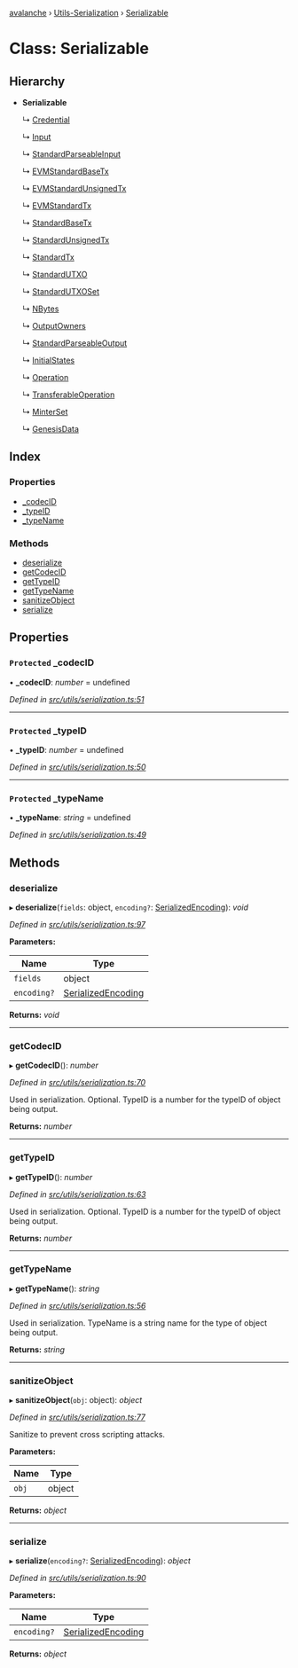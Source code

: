 [avalanche](../README.md) › [Utils-Serialization](../modules/utils_serialization.md) › [Serializable](utils_serialization.serializable.md)

# Class: Serializable

## Hierarchy

* **Serializable**

  ↳ [Credential](common_signature.credential.md)

  ↳ [Input](common_inputs.input.md)

  ↳ [StandardParseableInput](common_inputs.standardparseableinput.md)

  ↳ [EVMStandardBaseTx](common_transactions.evmstandardbasetx.md)

  ↳ [EVMStandardUnsignedTx](common_transactions.evmstandardunsignedtx.md)

  ↳ [EVMStandardTx](common_transactions.evmstandardtx.md)

  ↳ [StandardBaseTx](common_transactions.standardbasetx.md)

  ↳ [StandardUnsignedTx](common_transactions.standardunsignedtx.md)

  ↳ [StandardTx](common_transactions.standardtx.md)

  ↳ [StandardUTXO](common_utxos.standardutxo.md)

  ↳ [StandardUTXOSet](common_utxos.standardutxoset.md)

  ↳ [NBytes](common_nbytes.nbytes.md)

  ↳ [OutputOwners](common_output.outputowners.md)

  ↳ [StandardParseableOutput](common_output.standardparseableoutput.md)

  ↳ [InitialStates](api_avm_initialstates.initialstates.md)

  ↳ [Operation](api_avm_operations.operation.md)

  ↳ [TransferableOperation](api_avm_operations.transferableoperation.md)

  ↳ [MinterSet](api_avm_minterset.minterset.md)

  ↳ [GenesisData](api_avm_genesisdata.genesisdata.md)

## Index

### Properties

* [_codecID](utils_serialization.serializable.md#protected-_codecid)
* [_typeID](utils_serialization.serializable.md#protected-_typeid)
* [_typeName](utils_serialization.serializable.md#protected-_typename)

### Methods

* [deserialize](utils_serialization.serializable.md#deserialize)
* [getCodecID](utils_serialization.serializable.md#getcodecid)
* [getTypeID](utils_serialization.serializable.md#gettypeid)
* [getTypeName](utils_serialization.serializable.md#gettypename)
* [sanitizeObject](utils_serialization.serializable.md#sanitizeobject)
* [serialize](utils_serialization.serializable.md#serialize)

## Properties

### `Protected` _codecID

• **_codecID**: *number* = undefined

*Defined in [src/utils/serialization.ts:51](https://github.com/ava-labs/avalanchejs/blob/82de5d8/src/utils/serialization.ts#L51)*

___

### `Protected` _typeID

• **_typeID**: *number* = undefined

*Defined in [src/utils/serialization.ts:50](https://github.com/ava-labs/avalanchejs/blob/82de5d8/src/utils/serialization.ts#L50)*

___

### `Protected` _typeName

• **_typeName**: *string* = undefined

*Defined in [src/utils/serialization.ts:49](https://github.com/ava-labs/avalanchejs/blob/82de5d8/src/utils/serialization.ts#L49)*

## Methods

###  deserialize

▸ **deserialize**(`fields`: object, `encoding?`: [SerializedEncoding](../modules/utils_serialization.md#serializedencoding)): *void*

*Defined in [src/utils/serialization.ts:97](https://github.com/ava-labs/avalanchejs/blob/82de5d8/src/utils/serialization.ts#L97)*

**Parameters:**

Name | Type |
------ | ------ |
`fields` | object |
`encoding?` | [SerializedEncoding](../modules/utils_serialization.md#serializedencoding) |

**Returns:** *void*

___

###  getCodecID

▸ **getCodecID**(): *number*

*Defined in [src/utils/serialization.ts:70](https://github.com/ava-labs/avalanchejs/blob/82de5d8/src/utils/serialization.ts#L70)*

Used in serialization. Optional. TypeID is a number for the typeID of object being output.

**Returns:** *number*

___

###  getTypeID

▸ **getTypeID**(): *number*

*Defined in [src/utils/serialization.ts:63](https://github.com/ava-labs/avalanchejs/blob/82de5d8/src/utils/serialization.ts#L63)*

Used in serialization. Optional. TypeID is a number for the typeID of object being output.

**Returns:** *number*

___

###  getTypeName

▸ **getTypeName**(): *string*

*Defined in [src/utils/serialization.ts:56](https://github.com/ava-labs/avalanchejs/blob/82de5d8/src/utils/serialization.ts#L56)*

Used in serialization. TypeName is a string name for the type of object being output.

**Returns:** *string*

___

###  sanitizeObject

▸ **sanitizeObject**(`obj`: object): *object*

*Defined in [src/utils/serialization.ts:77](https://github.com/ava-labs/avalanchejs/blob/82de5d8/src/utils/serialization.ts#L77)*

Sanitize to prevent cross scripting attacks.

**Parameters:**

Name | Type |
------ | ------ |
`obj` | object |

**Returns:** *object*

___

###  serialize

▸ **serialize**(`encoding?`: [SerializedEncoding](../modules/utils_serialization.md#serializedencoding)): *object*

*Defined in [src/utils/serialization.ts:90](https://github.com/ava-labs/avalanchejs/blob/82de5d8/src/utils/serialization.ts#L90)*

**Parameters:**

Name | Type |
------ | ------ |
`encoding?` | [SerializedEncoding](../modules/utils_serialization.md#serializedencoding) |

**Returns:** *object*

